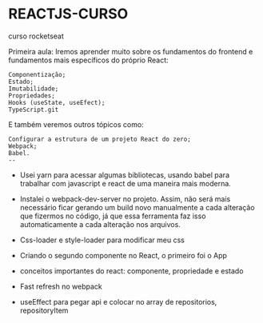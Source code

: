 # REACTJS-CURSO
curso rocketseat

Primeira aula:
Iremos aprender muito sobre os fundamentos do frontend e fundamentos mais específicos do próprio React:

    Componentização;
    Estado;
    Imutabilidade;
    Propriedades;
    Hooks (useState, useEfect);
    TypeScript.git 

E também veremos outros tópicos como:

    Configurar a estrutura de um projeto React do zero;
    Webpack;
    Babel.
    --

 - Usei yarn para acessar algumas bibliotecas, usando babel para trabalhar com javascript e  react de uma maneira mais moderna.

 - Instalei o webpack-dev-server no projeto. Assim, não será mais necessário ficar gerando um build novo manualmente a cada alteração que fizermos no código, já que essa ferramenta faz isso automaticamente a cada alteração nos arquivos.
 - Css-loader e style-loader para modificar meu css
 - Criando o segundo componente no React, o primeiro foi o App
 - conceitos importantes do react: componente, propriedade e estado 
 - Fast refresh no webpack
 - useEffect para pegar api e colocar no array de repositorios, repositoryItem
